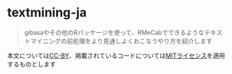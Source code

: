 # textmining-ja

> gibasaやその他のRパッケージを使って、RMeCabでできるようなテキストマイニングの前処理をより見通しよくおこなうやり方を紹介します

本文については[CC-BY](https://creativecommons.org/licenses/by/4.0/)、掲載されているコードについては[MITライセンス](https://github.com/paithiov909/textmining-ja/blob/master/LICENSE.md)を適用するものとします
